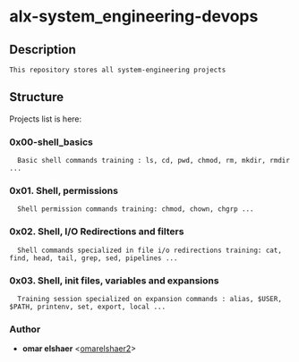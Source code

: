 # alx-system_engineering-devops

## Description
    This repository stores all system-engineering projects

## Structure
   Projects list is here:

   ### 0x00-shell_basics
      Basic shell commands training : ls, cd, pwd, chmod, rm, mkdir, rmdir ...
   ### 0x01. Shell, permissions
      Shell permission commands training: chmod, chown, chgrp ...
   ### 0x02. Shell, I/O Redirections and filters
      Shell commands specialized in file i/o redirections training: cat, find, head, tail, grep, sed, pipelines ...
   ### 0x03. Shell, init files, variables and expansions
      Training session specialized on expansion commands : alias, $USER, $PATH, printenv, set, export, local ...


### Author

* **omar elshaer** <[omarelshaer2](https://github.com/omarelshaer2)>
